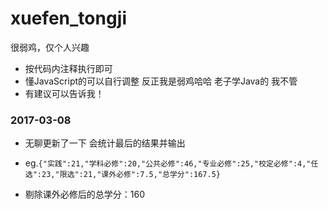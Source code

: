 # xuefen_tongji
很弱鸡，仅个人兴趣

- 按代码内注释执行即可
- 懂JavaScript的可以自行调整 反正我是弱鸡哈哈 老子学Java的  我不管
- 有建议可以告诉我！

### 2017-03-08

- 无聊更新了一下 会统计最后的结果并输出

- eg.```{"实践":21,"学科必修":20,"公共必修":46,"专业必修":25,"校定必修":4,"任选":23,"限选":21,"课外必修":7.5,"总学分":167.5}```
- 剔除课外必修后的总学分：160

  ​
